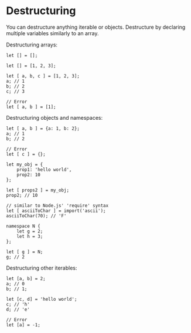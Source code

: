 # Destructuring

You can destructure anything iterable or objects. Destructure by declaring multiple variables similarly to an array.

Destructuring arrays:
```
let [] = [];

let [] = [1, 2, 3];

let [ a, b, c ] = [1, 2, 3];
a; // 1
b; // 2
c; // 3

// Error
let [ a, b ] = [1];
```

Destructuring objects and namespaces:
```
let [ a, b ] = {a: 1, b: 2};
a; // 1
b; // 2

// Error
let [ c ] = {};

let my_obj = {
    prop1: 'hello world',
    prop2: 10
};

let [ props2 ] = my_obj;
prop2; // 10

// similar to Node.js' 'require' syntax
let [ asciiToChar ] = import('ascii');
asciiToChar(70); // 'F'

namespace N {
    let g = 2;
    let h = 3;
};

let [ g ] = N;
g; // 2

```

Destructuring other iterables:
```
let [a, b] = 2;
a; // 0
b; // 1;

let [c, d] = 'hello world';
c; // 'h'
d; // 'e'

// Error
let [a] = -1;
```